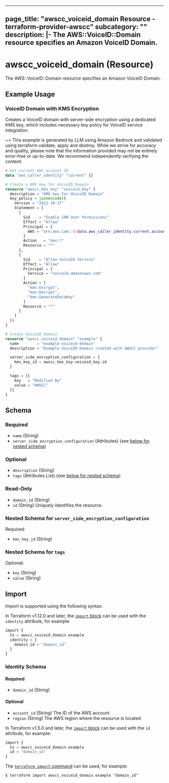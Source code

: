 
---
page_title: "awscc_voiceid_domain Resource - terraform-provider-awscc"
subcategory: ""
description: |-
  The AWS::VoiceID::Domain resource specifies an Amazon VoiceID Domain.
---

# awscc_voiceid_domain (Resource)

The AWS::VoiceID::Domain resource specifies an Amazon VoiceID Domain.

## Example Usage

### VoiceID Domain with KMS Encryption

Creates a VoiceID domain with server-side encryption using a dedicated KMS key, which includes necessary key policy for VoiceID service integration.

~> This example is generated by LLM using Amazon Bedrock and validated using terraform validate, apply and destroy. While we strive for accuracy and quality, please note that the information provided may not be entirely error-free or up-to-date. We recommend independently verifying the content.

```terraform
# Get current AWS account ID
data "aws_caller_identity" "current" {}

# Create a KMS key for VoiceID Domain
resource "awscc_kms_key" "voiceid_key" {
  description = "KMS key for VoiceID Domain"
  key_policy = jsonencode({
    Version = "2012-10-17"
    Statement = [
      {
        Sid    = "Enable IAM User Permissions"
        Effect = "Allow"
        Principal = {
          AWS = "arn:aws:iam::${data.aws_caller_identity.current.account_id}:root"
        }
        Action   = "kms:*"
        Resource = "*"
      },
      {
        Sid    = "Allow VoiceID Service"
        Effect = "Allow"
        Principal = {
          Service = "voiceid.amazonaws.com"
        }
        Action = [
          "kms:Encrypt",
          "kms:Decrypt",
          "kms:GenerateDataKey"
        ]
        Resource = "*"
      }
    ]
  })
}

# Create VoiceID Domain
resource "awscc_voiceid_domain" "example" {
  name        = "example-voiceid-domain"
  description = "Example VoiceID Domain created with AWSCC provider"

  server_side_encryption_configuration = {
    kms_key_id = awscc_kms_key.voiceid_key.id
  }

  tags = [{
    key   = "Modified By"
    value = "AWSCC"
  }]
}
```

<!-- schema generated by tfplugindocs -->
## Schema

### Required

- `name` (String)
- `server_side_encryption_configuration` (Attributes) (see [below for nested schema](#nestedatt--server_side_encryption_configuration))

### Optional

- `description` (String)
- `tags` (Attributes List) (see [below for nested schema](#nestedatt--tags))

### Read-Only

- `domain_id` (String)
- `id` (String) Uniquely identifies the resource.

<a id="nestedatt--server_side_encryption_configuration"></a>
### Nested Schema for `server_side_encryption_configuration`

Required:

- `kms_key_id` (String)


<a id="nestedatt--tags"></a>
### Nested Schema for `tags`

Optional:

- `key` (String)
- `value` (String)

## Import

Import is supported using the following syntax:

In Terraform v1.12.0 and later, the [`import` block](https://developer.hashicorp.com/terraform/language/import) can be used with the `identity` attribute, for example:

```terraform
import {
  to = awscc_voiceid_domain.example
  identity = {
    domain_id = "domain_id"
  }
}
```

<!-- schema generated by tfplugindocs -->
### Identity Schema

#### Required

- `domain_id` (String)

#### Optional

- `account_id` (String) The ID of the AWS account
- `region` (String) The AWS region where the resource is located

In Terraform v1.5.0 and later, the [`import` block](https://developer.hashicorp.com/terraform/language/import) can be used with the `id` attribute, for example:

```terraform
import {
  to = awscc_voiceid_domain.example
  id = "domain_id"
}
```

The [`terraform import` command](https://developer.hashicorp.com/terraform/cli/commands/import) can be used, for example:

```shell
$ terraform import awscc_voiceid_domain.example "domain_id"
```
